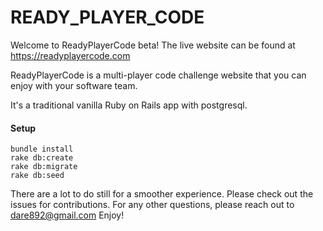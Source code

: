 # READY_PLAYER_CODE

Welcome to ReadyPlayerCode beta! The live website can be found at https://readyplayercode.com

ReadyPlayerCode is a multi-player code challenge website that you can enjoy with your software team. 

It's a traditional vanilla Ruby on Rails app with postgresql.

#### Setup
```
bundle install
rake db:create
rake db:migrate
rake db:seed
```

There are a lot to do still for a smoother experience. Please check out the issues for contributions.
For any other questions, please reach out to dare892@gmail.com
Enjoy!
